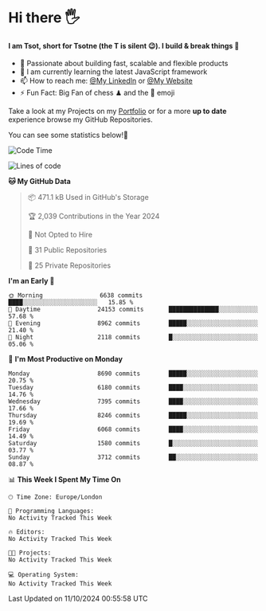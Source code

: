 # Hi there :raised_hand_with_fingers_splayed:
#### I am Tsot, short for Tsotne (the T is silent :wink:). I build & break things :space_invader:
- :telescope: Passionate about building fast, scalable and flexible products
- :seedling: I am currently learning the latest JavaScript framework 
- :mailbox: How to reach me: [@My LinkedIn](https://www.linkedin.com/in/tsotne-gvadzabia/) or [@My Website](https://tsotne.co.uk/contact)
- :zap: Fun Fact: Big Fan of chess ♟ and the 👾 emoji

Take a look at my Projects on my [Portfolio](https://tsotne.co.uk/) or for a more **up to date** experience browse my GitHub Repositories.

You can see some statistics below!:space_invader:
<!--START_SECTION:waka-->
![Code Time](http://img.shields.io/badge/Code%20Time-761%20hrs%202%20mins-blue)

![Lines of code](https://img.shields.io/badge/From%20Hello%20World%20I%27ve%20Written-14.9%20million%20lines%20of%20code-blue)

**🐱 My GitHub Data** 

> 📦 471.1 kB Used in GitHub's Storage 
 > 
> 🏆 2,039 Contributions in the Year 2024
 > 
> 🚫 Not Opted to Hire
 > 
> 📜 31 Public Repositories 
 > 
> 🔑 25 Private Repositories 
 > 
**I'm an Early 🐤** 

```text
🌞 Morning                6638 commits        ████░░░░░░░░░░░░░░░░░░░░░   15.85 % 
🌆 Daytime                24153 commits       ██████████████░░░░░░░░░░░   57.68 % 
🌃 Evening                8962 commits        █████░░░░░░░░░░░░░░░░░░░░   21.40 % 
🌙 Night                  2118 commits        █░░░░░░░░░░░░░░░░░░░░░░░░   05.06 % 
```
📅 **I'm Most Productive on Monday** 

```text
Monday                   8690 commits        █████░░░░░░░░░░░░░░░░░░░░   20.75 % 
Tuesday                  6180 commits        ████░░░░░░░░░░░░░░░░░░░░░   14.76 % 
Wednesday                7395 commits        ████░░░░░░░░░░░░░░░░░░░░░   17.66 % 
Thursday                 8246 commits        █████░░░░░░░░░░░░░░░░░░░░   19.69 % 
Friday                   6068 commits        ████░░░░░░░░░░░░░░░░░░░░░   14.49 % 
Saturday                 1580 commits        █░░░░░░░░░░░░░░░░░░░░░░░░   03.77 % 
Sunday                   3712 commits        ██░░░░░░░░░░░░░░░░░░░░░░░   08.87 % 
```


📊 **This Week I Spent My Time On** 

```text
🕑︎ Time Zone: Europe/London

💬 Programming Languages: 
No Activity Tracked This Week

🔥 Editors: 
No Activity Tracked This Week

🐱‍💻 Projects: 
No Activity Tracked This Week

💻 Operating System: 
No Activity Tracked This Week
```


 Last Updated on 11/10/2024 00:55:58 UTC
<!--END_SECTION:waka-->
